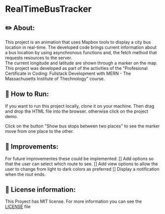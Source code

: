 # RealTimeBusTracker

## ✏️ About:

This project is an animation that uses Mapbox tools to display a city bus location in real-time. The developed code brings current information about a bus location by using asynchronous functions and, the fetch method that requests resources to the server.  
The current longitude and latitude are shown through a marker on the map. This project was developed as part of the activities of the "Profesional Certificate in Coding: Fullstack Development with MERN - The Massachusetts Institute of Thechnology" course.   

## 🏁 How to Run: 

If you want to run this project locally, clone it on your machine. Then drag and drop the HTML file into the browser.
otherwise click on the project demo.

Click on the button 
"Show bus stops between two places" to see the marker move from one place to the other. 

## 🚀 Improvements:

For future improvementes these could be implemented:
[] Add options so that the user can select which route to see.
[] Add view options to allow the user to change from light to dark colors as preferred 
[] Display a notification when the rout ends.  


## 🔑 License information: 

This Proyect has MIT license. For more information you can see the [LICENSE](./LICENSE) file 
